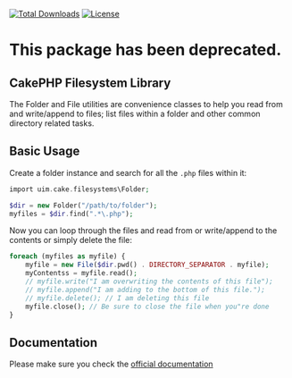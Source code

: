 [![Total Downloads](https://img.shields.io/packagist/dt/cakephp/filesystem.svg?style=flat-square)](https://packagist.org/packages/cakephp/filesystem)
[![License](https://img.shields.io/badge/license-MIT-blue.svg?style=flat-square)](LICENSE.txt)

# This package has been deprecated.

## CakePHP Filesystem Library

The Folder and File utilities are convenience classes to help you read from and write/append to files; list files within a folder and other common directory related tasks.

## Basic Usage

Create a folder instance and search for all the `.php` files within it:

```php
import uim.cake.filesystems\Folder;

$dir = new Folder("/path/to/folder");
myfiles = $dir.find(".*\.php");
```

Now you can loop through the files and read from or write/append to the contents or simply delete the file:

```php
foreach (myfiles as myfile) {
    myfile = new File($dir.pwd() . DIRECTORY_SEPARATOR . myfile);
    myContentss = myfile.read();
    // myfile.write("I am overwriting the contents of this file");
    // myfile.append("I am adding to the bottom of this file.");
    // myfile.delete(); // I am deleting this file
    myfile.close(); // Be sure to close the file when you"re done
}
```

## Documentation

Please make sure you check the [official
documentation](https://book.cakephp.org/4/en/core-libraries/file-folder.html)
